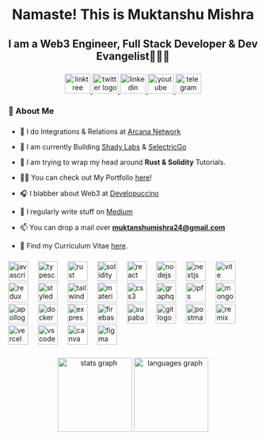 <h1 align="center">Namaste! This is Muktanshu Mishra</h1>

###

<h2 align="center">I am a Web3 Engineer, Full Stack Developer & Dev Evangelist👨🏻‍💻</h2>

###

<div align="center">
  <a href="https://linktr.ee/muktanshumishra" target="_blank">
    <img src="https://raw.githubusercontent.com/maurodesouza/profile-readme-generator/master/src/assets/icons/social/linktree/default.svg" width="52" height="40" alt="linktree logo"  />
  </a>
  <a href="https://twitter.com/MuktanshuM" target="_blank">
    <img src="https://raw.githubusercontent.com/maurodesouza/profile-readme-generator/master/src/assets/icons/social/twitter/default.svg" width="52" height="40" alt="twitter logo"  />
  </a>
  <a href="https://www.linkedin.com/in/muktanshu-mishra-278a85181/" target="_blank">
    <img src="https://raw.githubusercontent.com/maurodesouza/profile-readme-generator/master/src/assets/icons/social/linkedin/default.svg" width="52" height="40" alt="linkedin logo"  />
  </a>
  <a href="https://www.youtube.com/@developuccino" target="_blank">
    <img src="https://raw.githubusercontent.com/maurodesouza/profile-readme-generator/master/src/assets/icons/social/youtube/default.svg" width="52" height="40" alt="youtube logo"  />
  </a>
  <a href="https://www.youtube.com/@developuccino" target="_blank">
    <img src="https://raw.githubusercontent.com/maurodesouza/profile-readme-generator/master/src/assets/icons/social/telegram/default.svg" width="52" height="40" alt="telegram logo"  />
  </a>
</div>

###

<h3 align="left">🌟 About Me</h3>

###

- 🔭 I do Integrations & Relations at [Arcana Network](https://www.arcana.network/) 
  
- 👯 I am currently Building [Shady Labs](https://shadylabs.xyz/home) & [SelectricGo](https://selectricgo.com/)

- 🌱 I am trying to wrap my head around **Rust & Solidity** Tutorials.

- 👨‍💻 You can check out My Portfolio [here](https://muktanshu.vercel.app/)!
  
- 🎧 I blabber about Web3 at [Developuccino](https://www.youtube.com/@developuccino)

- 📝 I regularly write stuff on [Medium](https://medium.com/@muktanshumishra24)

- 📫 You can drop a mail over **muktanshumishra24@gmail.com**

- 📄 Find my Curriculum Vitae [here](https://drive.google.com/file/d/12CasyN1EAG08tATJgL1Uk9yLu7jkOwDC/view?usp=sharing).

###

###

<div align="left">
  <img src="https://skillicons.dev/icons?i=js" height="40" alt="javascript logo"  />
  <img width="12" />
  <img src="https://skillicons.dev/icons?i=ts" height="40" alt="typescript logo"  />
  <img width="12" />
  <img src="https://skillicons.dev/icons?i=rust" height="40" alt="rust logo"  />
  <img width="12" />
  <img src="https://skillicons.dev/icons?i=solidity" height="40" alt="solidity logo"  />
  <img width="12" />
  <img src="https://skillicons.dev/icons?i=react" height="40" alt="react logo"  />
  <img width="12" />
  <img src="https://skillicons.dev/icons?i=nodejs" height="40" alt="nodejs logo"  />
  <img width="12" />
  <img src="https://skillicons.dev/icons?i=nextjs" height="40" alt="nextjs logo"  />
  <img width="12" />
  <img src="https://skillicons.dev/icons?i=vite" height="40" alt="vite logo"  />
  <img width="12" />
  <img src="https://skillicons.dev/icons?i=redux" height="40" alt="redux logo"  />
  <img width="12" />
  <img src="https://skillicons.dev/icons?i=styledcomponents" height="40" alt="styledcomponents logo"  />
  <img width="12" />
  <img src="https://skillicons.dev/icons?i=tailwind" height="40" alt="tailwindcss logo"  />
  <img width="12" />
  <img src="https://skillicons.dev/icons?i=materialui" height="40" alt="materialui logo"  />
  <img width="12" />
  <img src="https://cdn.jsdelivr.net/gh/devicons/devicon/icons/css3/css3-original.svg" height="40" alt="css3 logo"  />
  <img width="12" />
  <img src="https://skillicons.dev/icons?i=graphql" height="40" alt="graphql logo"  />
  <img width="12" />
  <img src="https://skillicons.dev/icons?i=ipfs" height="40" alt="ipfs logo"  />
  <img width="12" />
  <img src="https://skillicons.dev/icons?i=mongodb" height="40" alt="mongodb logo"  />
  <img width="12" />
  <img src="https://skillicons.dev/icons?i=apollo" height="40" alt="apollographql logo"  />
  <img width="12" />
  <img src="https://skillicons.dev/icons?i=docker" height="40" alt="docker logo"  />
  <img width="12" />
  <img src="https://skillicons.dev/icons?i=express" height="40" alt="express logo"  />
  <img width="12" />
  <img src="https://skillicons.dev/icons?i=firebase" height="40" alt="firebase logo"  />
  <img width="12" />
  <img src="https://skillicons.dev/icons?i=supabase" height="40" alt="supabase logo"  />
  <img width="12" />
  <img src="https://skillicons.dev/icons?i=git" height="40" alt="git logo"  />
  <img width="12" />
  <img src="https://skillicons.dev/icons?i=postman" height="40" alt="postman logo"  />
  <img width="12" />
  <img src="https://skillicons.dev/icons?i=remix" height="40" alt="remix logo"  />
  <img width="12" />
  <img src="https://skillicons.dev/icons?i=vercel" height="40" alt="vercel logo"  />
  <img width="12" />
  <img src="https://skillicons.dev/icons?i=vscode" height="40" alt="vscode logo"  />
  <img width="12" />
  <img src="https://cdn.jsdelivr.net/gh/devicons/devicon/icons/canva/canva-original.svg" height="40" alt="canva logo"  />
  <img width="12" />
  <img src="https://skillicons.dev/icons?i=figma" height="40" alt="figma logo"  />
</div>

###

<div align="center">
  <img src="https://github-readme-stats.vercel.app/api?username=muktanshumishra24&hide_title=true&hide_rank=true&show_icons=true&include_all_commits=true&count_private=true&disable_animations=false&theme=radical&locale=en&hide_border=true&order=1" height="150" alt="stats graph"  />
  <img src="https://github-readme-stats.vercel.app/api/top-langs?username=muktanshumishra24&locale=en&hide_title=true&layout=compact&card_width=320&langs_count=5&theme=radical&hide_border=true&order=2" height="150" alt="languages graph"  />
</div>
